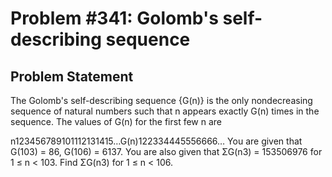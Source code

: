 # Problem #341: Golomb's self-describing sequence 

## Problem Statement 

The Golomb's self-describing sequence {G(n)} is the only nondecreasing sequence of natural numbers such that n appears exactly G(n) times in the sequence. The values of G(n) for the first few n are

n123456789101112131415…G(n)122334445556666…
You are given that G(103) = 86, G(106) = 6137.
You are also given that ΣG(n3) = 153506976 for 1 ≤ n < 103.
Find ΣG(n3) for 1 ≤ n < 106.
